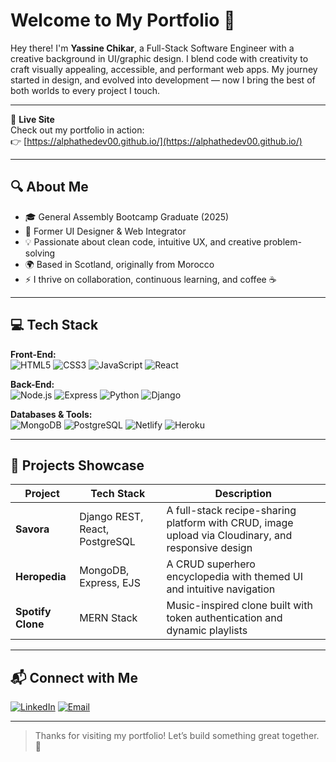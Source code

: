 # Welcome to My Portfolio 👋

Hey there! I'm **Yassine Chikar**, a Full-Stack Software Engineer with a creative background in UI/graphic design. I blend code with creativity to craft visually appealing, accessible, and performant web apps. My journey started in design, and evolved into development — now I bring the best of both worlds to every project I touch.

---

📍 **Live Site**  
Check out my portfolio in action:  
👉 [https://alphathedev00.github.io/](https://alphathedev00.github.io/)

---

## 🔍 About Me

- 🎓 General Assembly Bootcamp Graduate (2025)
- 💼 Former UI Designer & Web Integrator
- 💡 Passionate about clean code, intuitive UX, and creative problem-solving
- 🌍 Based in Scotland, originally from Morocco
- ⚡ I thrive on collaboration, continuous learning, and coffee ☕️

---

## 💻 Tech Stack

**Front-End:**  
![HTML5](https://img.shields.io/badge/-HTML5-E34F26?style=flat&logo=html5&logoColor=ffffff)
![CSS3](https://img.shields.io/badge/-CSS3-1572B6?style=flat&logo=css3)
![JavaScript](https://img.shields.io/badge/-JavaScript-F7DF1E?style=flat&logo=javascript&logoColor=000)
![React](https://img.shields.io/badge/-React-61DAFB?style=flat&logo=react)

**Back-End:**  
![Node.js](https://img.shields.io/badge/-Node.js-339933?style=flat&logo=node.js&logoColor=ffffff)
![Express](https://img.shields.io/badge/-Express-000000?style=flat&logo=express&logoColor=ffffff)
![Python](https://img.shields.io/badge/-Python-3776AB?style=flat&logo=python&logoColor=ffffff)
![Django](https://img.shields.io/badge/-Django-092E20?style=flat&logo=django&logoColor=ffffff)

**Databases & Tools:**  
![MongoDB](https://img.shields.io/badge/-MongoDB-47A248?style=flat&logo=mongodb&logoColor=ffffff)
![PostgreSQL](https://img.shields.io/badge/-PostgreSQL-336791?style=flat&logo=postgresql)
![Netlify](https://img.shields.io/badge/-Netlify-00C7B7?style=flat&logo=netlify&logoColor=ffffff)
![Heroku](https://img.shields.io/badge/-Heroku-430098?style=flat&logo=heroku&logoColor=ffffff)

---

## 📂 Projects Showcase

| Project | Tech Stack | Description |
|--------|------------|-------------|
| **Savora** | Django REST, React, PostgreSQL | A full-stack recipe-sharing platform with CRUD, image upload via Cloudinary, and responsive design |
| **Heropedia** | MongoDB, Express, EJS | A CRUD superhero encyclopedia with themed UI and intuitive navigation |
| **Spotify Clone** | MERN Stack | Music-inspired clone built with token authentication and dynamic playlists |

---

## 📬 Connect with Me

[![LinkedIn](https://img.shields.io/badge/-LinkedIn-0A66C2?style=flat&logo=linkedin&logoColor=ffffff)](https://linkedin.com/in/yassinechikar)
[![Email](https://img.shields.io/badge/-Email-D14836?style=flat&logo=gmail&logoColor=ffffff)](mailto:yassinechikar@gmail.com)

---

> Thanks for visiting my portfolio! Let’s build something great together. 🚀
